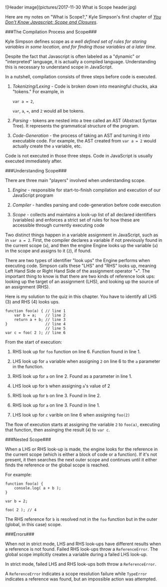 ![Header image](pictures/2017-11-30 What is Scope header.jpg)

Here are my notes on "What is Scope?," Kyle Simpson's first chapter of [_You Don't Know Javascript: Scope and Closures_](https://github.com/getify/You-Dont-Know-JS/blob/master/scope%20%26%20closures/ch1.md).

###The Compilation Process and Scope###

Kyle Simpson defines scope as _a well defined set of rules for storing variables in some location, and for finding those variables at a later time._

Despite the fact that Javascript is often labeled as a "dynamic" or "interpreted" language, it is actually a compiled language. Understanding this is necessary to understand scope in JavaScript.

In a nutshell, compilation consists of three steps before code is executed.

1) *Tokenizing/Lexing* - Code is broken down into meaningful chucks, aka "tokens." For example, in 

   `var a = 2`, 

   `var`, `a`, `=`, and `2` would all be tokens.

2) *Parsing* - tokens are nested into a tree called an AST (Abstract Syntax Tree). It represents the grammatical structure of the program.

3) *Code-Generation* - the process of taking an AST and turning it into executable code. For example, the AST created from `var a = 2` would actually create the `a` variable, etc.

Code is not executed in those three steps. Code in JavaScript is usually executed immediately after.

###Understanding Scope###

There are three main "players" involved when understanding scope.

1) *Engine* - responsible for start-to-finish compilation and execution of our JavaScript program

2) *Compiler* - handles parsing and code-generation before code execution

3) *Scope* - collects and maintains a look-up list of all declared identifiers (variables) and enforces a strict set of rules for how these are accessible through currently executing code

Two distinct things happen in a variable assignment in JavaScript, such as in `var a = 2`. First, the compiler declares a variable if not previously found in the current scope (`a`), and then the engine Engine looks up the variable (`a`) in the scope and assigns to it (`2`), if found.

There are two types of identifier "look ups" the Engine performs when executing code. Simpson calls these "LHS" and "RHS" looks up, meaning Left Hand Side or Right Hand Side of the assignment operator "`=`". The important thing to know is that there are two kinds of reference look ups: looking up the target of an assignment (LHS), and looking up the source of an assignment (RHS).

Here is my solution to the quiz in this chapter. You have to identify all LHS (3) and RHS (4) looks ups.

```
function foo(a) { // line 1
	var b = a;    // line 2
	return a + b; // line 3
}                 // line 4
                  // line 5
var c = foo( 2 ); // line 6
```

From the start of execution:

1) RHS look up for `foo` function on line 6. Function found in line 1.

2) LHS look up for `a` variable when assigning `2` on line 6 to the `a` parameter in the function.

3) RHS look up for `a` on line 2. Found as a parameter in line 1.

4) LHS look up for `b` when assigning `a`'s value of 2

5) RHS look up for `b` on line 3. Found in line 2.

6) RHS look up for `a` on line 3. Found in line 1.

7) LHS look up for `c` varible on line 6 when assigning `foo(2)`

The flow of execution starts at assigning the variable `2` to `foo(a)`, executing that function, then assinging the result (`4`) to `var c`.

###Nested Scope###

When a LHS or RHS look-up is made, the engine looks for the reference in the current scope (which is either a block of code or a function). If it's not present, it then searches the next outer scope and continues until it either finds the reference or the global scope is reached.

For example: 

```
function foo(a) {
	console.log( a + b );
}

var b = 2;

foo( 2 ); // 4
```

The RHS reference for `b` is resolved not in the `foo` function but in the outer (global, in this case) scope.

###Errors###

When not in strict mode, LHS and RHS look-ups have different results when a reference is not found. Failed RHS look-ups throw a `ReferenceError`. The global scope implicitly creates a variable during a failed LHS look-up.

In strict mode, failed LHS and RHS look-ups both throw a `ReferenceError`.

A `ReferenceError` indicates a scope resolution failure while `TypeError` indicates a reference was found, but an impossible action was attempted.